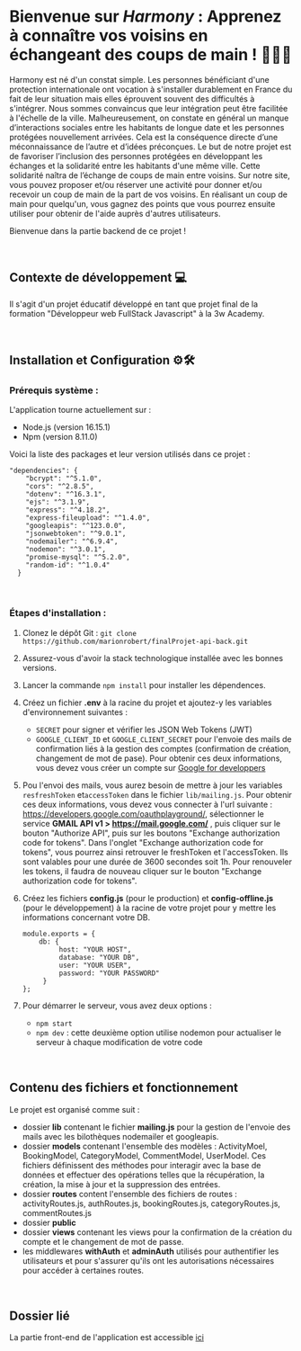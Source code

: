# Bienvenue sur *Harmony* : Apprenez à connaître vos voisins en échangeant des coups de main ! 🌳🌞🤝
Harmony est né d'un constat simple. Les personnes bénéficiant d'une protection internationale ont vocation à s'installer durablement en France du fait de leur situation mais elles éprouvent souvent des difficultés à s'intégrer. Nous sommes convaincus que leur intégration peut être facilitée à l'échelle de la ville. Malheureusement, on constate en général un manque d’interactions sociales entre les habitants de longue date et les personnes protégées nouvellement arrivées. Cela est la conséquence directe d’une méconnaissance de l’autre et d’idées préconçues. Le but de notre projet est de favoriser l’inclusion des personnes protégées en développant les échanges et la solidarité entre les habitants d'une même ville. Cette solidarité naîtra de l’échange de coups de main entre voisins. Sur notre site, vous pouvez proposer et/ou réserver une activité pour donner et/ou recevoir un coup de main de la part de vos voisins. En réalisant un coup de main pour quelqu'un, vous gagnez des points que vous pourrez ensuite utiliser pour obtenir de l'aide auprès d'autres utilisateurs.

Bienvenue dans la partie backend de ce projet !

<br/>

## Contexte de développement 💻
Il s'agit d'un projet éducatif développé en tant que projet final de la formation "Développeur web FullStack Javascript" à la 3w Academy.

<br/>

## Installation et Configuration ⚙️🛠️

### Prérequis système :
L'application tourne actuellement sur :
- Node.js (version 16.15.1)
- Npm (version 8.11.0)

Voici la liste des packages et leur version utilisés dans ce projet : 
```
"dependencies": {
    "bcrypt": "^5.1.0",
    "cors": "^2.8.5",
    "dotenv": "^16.3.1",
    "ejs": "^3.1.9",
    "express": "^4.18.2",
    "express-fileupload": "^1.4.0",
    "googleapis": "^123.0.0",
    "jsonwebtoken": "^9.0.1",
    "nodemailer": "^6.9.4",
    "nodemon": "^3.0.1",
    "promise-mysql": "^5.2.0",
    "random-id": "^1.0.4"
  }
```
<br/>

### Étapes d'installation :
1. Clonez le dépôt Git : `git clone https://github.com/marionrobert/finalProjet-api-back.git`
2. Assurez-vous d'avoir la stack technologique installée avec les bonnes versions.
3. Lancer la commande `npm install` pour installer les dépendences.
4. Créez un fichier **.env** à la racine du projet et ajoutez-y les variables d'environnement suivantes :
   - `SECRET` pour signer et vérifier les JSON Web Tokens (JWT)
   - `GOOGLE_CLIENT_ID` et `GOOGLE_CLIENT_SECRET` pour l'envoie des mails de confirmation liés à la gestion des comptes (confirmation de création, changement de mot de pase). Pour obtenir ces deux informations, vous devez vous créer un compte sur [Google for developpers](https://developers.google.com/?hl=fr)
5. Pou l'envoi des mails, vous aurez besoin de mettre à jour les variables `resfreshToken` et`accessToken` dans le fichier `lib/mailing.js`.
   Pour obtenir ces deux informations, vous devez vous connecter à l'url suivante : https://developers.google.com/oauthplayground/, sélectionner le service **GMAIL API v1 > https://mail.google.com/** , puis cliquer sur le bouton "Authorize API", puis sur les boutons "Exchange authorization code for tokens". Dans l'onglet "Exchange authorization code for tokens", vous pourrez ainsi retrouver le freshToken et l'accessToken. Ils sont valables pour une durée de 3600 secondes soit 1h. Pour renouveler les tokens, il faudra de nouveau cliquer sur le bouton "Exchange authorization code for tokens".
6. Créez les fichiers **config.js** (pour le production) et **config-offline.js** (pour le développement) à la racine de votre projet pour y mettre les informations concernant votre DB.
   ```
   module.exports = {
       db: {
            host: "YOUR HOST",
            database: "YOUR DB",
            user: "YOUR USER",
            password: "YOUR PASSWORD"
        }
   };
   ```

8. Pour démarrer le serveur, vous avez deux options :
   - `npm start`
   - `npm dev` : cette deuxième option utilise nodemon pour actualiser le serveur à chaque modification de votre code

<br/>

## Contenu des fichiers et fonctionnement

Le projet est organisé comme suit : 
- dossier **lib** contenant le fichier **mailing.js** pour la gestion de l'envoie des mails avec les bilothèques nodemailer et googleapis.
- dossier **models** contenant l'ensemble des modèles : ActivityMoel, BookingModel, CategoryModel, CommentModel, UserModel. Ces fichiers définissent des méthodes pour interagir avec la base de données et effectuer des opérations telles que la récupération, la création, la mise à jour et la suppression des entrées.
- dossier **routes** content l'ensemble des fichiers de routes : activityRoutes.js, authRoutes.js, bookingRoutes.js, categoryRoutes.js, commentRoutes.js
- dossier **public**
- dossier **views** contenant les views pour la confirmation de la création du compte et le changement de mot de passe.
- les middlewares **withAuth** et **adminAuth** utilisés pour authentifier les utilisateurs et pour s'assurer qu'ils ont les autorisations nécessaires pour accéder à certaines routes.

<br/>

## Dossier lié
La partie front-end de l'application est accessible [ici](https://github.com/marionrobert/harmony-front-react/tree/main)

